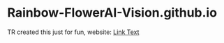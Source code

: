 # Rainbow-FlowerAI-Vision.github.io
TR created this just for fun, website: 
[Link Text](https://rainbow-flowerai-vision.github.io/)
